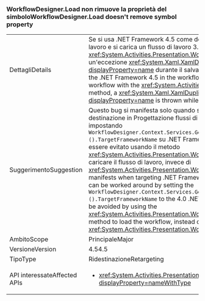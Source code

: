 ### <a name="workflowdesignerload-doesnt-remove-symbol-property"></a><span data-ttu-id="32768-101">WorkflowDesigner.Load non rimuove la proprietà del simbolo</span><span class="sxs-lookup"><span data-stu-id="32768-101">WorkflowDesigner.Load doesn't remove symbol property</span></span>

|   |   |
|---|---|
|<span data-ttu-id="32768-102">Dettagli</span><span class="sxs-lookup"><span data-stu-id="32768-102">Details</span></span>|<span data-ttu-id="32768-103">Se si usa .NET Framework 4.5 come destinazione in Progettazione flussi di lavoro e si carica un flusso di lavoro 3.5 riallocato con il metodo <xref:System.Activities.Presentation.WorkflowDesigner.Load>, viene generata un'eccezione <xref:System.Xaml.XamlDuplicateMemberException?displayProperty=name> durante il salvataggio del flusso di lavoro.</span><span class="sxs-lookup"><span data-stu-id="32768-103">When targeting the .NET Framework 4.5 in the workflow designer, and loading a re-hosted 3.5 workflow with the <xref:System.Activities.Presentation.WorkflowDesigner.Load> method, a <xref:System.Xaml.XamlDuplicateMemberException?displayProperty=name> is thrown while saving the workflow.</span></span>|
|<span data-ttu-id="32768-104">Suggerimento</span><span class="sxs-lookup"><span data-stu-id="32768-104">Suggestion</span></span>|<span data-ttu-id="32768-105">Questo bug si manifesta solo quando si seleziona .NET Framework 4.5 come destinazione in Progettazione flussi di lavoro, quindi è possibile evitarlo impostando <code>WorkflowDesigner.Context.Services.GetService&lt;DesignerConfigurationService&gt;().TargetFrameworkName</code> su .NET Framework 4.0. In alternativa il problema può essere evitato usando il metodo <xref:System.Activities.Presentation.WorkflowDesigner.Load(System.String)> per caricare il flusso di lavoro, invece di <xref:System.Activities.Presentation.WorkflowDesigner.Load>.</span><span class="sxs-lookup"><span data-stu-id="32768-105">This bug only manifests when targeting .NET Framework 4.5 in the workflow designer, so it can be worked around by setting the <code>WorkflowDesigner.Context.Services.GetService&lt;DesignerConfigurationService&gt;().TargetFrameworkName</code> to the 4.0 .NET Framework.Alternatively, the issue may be avoided by using the <xref:System.Activities.Presentation.WorkflowDesigner.Load(System.String)> method to load the workflow, instead of <xref:System.Activities.Presentation.WorkflowDesigner.Load>.</span></span>|
|<span data-ttu-id="32768-106">Ambito</span><span class="sxs-lookup"><span data-stu-id="32768-106">Scope</span></span>|<span data-ttu-id="32768-107">Principale</span><span class="sxs-lookup"><span data-stu-id="32768-107">Major</span></span>|
|<span data-ttu-id="32768-108">Versione</span><span class="sxs-lookup"><span data-stu-id="32768-108">Version</span></span>|<span data-ttu-id="32768-109">4.5</span><span class="sxs-lookup"><span data-stu-id="32768-109">4.5</span></span>|
|<span data-ttu-id="32768-110">Tipo</span><span class="sxs-lookup"><span data-stu-id="32768-110">Type</span></span>|<span data-ttu-id="32768-111">Ridestinazione</span><span class="sxs-lookup"><span data-stu-id="32768-111">Retargeting</span></span>|
|<span data-ttu-id="32768-112">API interessate</span><span class="sxs-lookup"><span data-stu-id="32768-112">Affected APIs</span></span>|<ul><li><xref:System.Activities.Presentation.WorkflowDesigner.Load?displayProperty=nameWithType></li></ul>|

